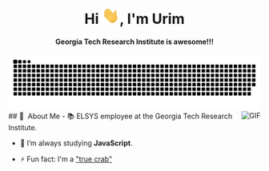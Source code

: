 <div align="center">
<h1 align="center">Hi <img width="35" src="https://github.com/1999AZZAR/1999AZZAR/blob/main/resources/img/waving.gif">, I'm Urim</h1>
<h4 align="center">Georgia Tech Research Institute is awesome!!!</h4>
</div>

<div align="center">
  <a href="https://1999azzar.github.io/1999AZZAR/">
  <img  src="https://github.com/1999AZZAR/1999AZZAR/blob/main/resources/img/grid-snake.svg"
       alt="snake" /></a>
</div>


<div>
  ## 🧭 &nbsp;About Me
<img align="right" alt="GIF" height="160px" src="https://media.giphy.com/media/du3J3cXyzhj75IOgvA/giphy.gif" />
  - 📚 ELSYS employee at the Georgia Tech Research Institute.
  <!-- - 🔭 I'm currently working on <a href="#">MyJob</a> -->

  - 🌱  I’m always studying **JavaScript**.

  - ⚡ Fun fact: I'm a <a href="https://en.wikipedia.org/wiki/Crab">"true crab"</a>

  <br>
  

</div>
